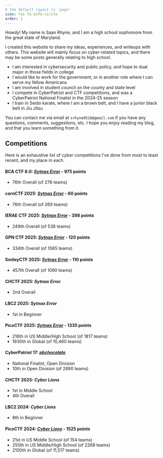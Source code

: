 ```yaml
---
# the default layout is 'page'
icon: fas fa-info-circle
order: 1
---
```


Howdy! My name is Saan Rhyne, and I am a high school sophomore from the great state of Maryland.

I created this website to share my ideas, experiences, and writeups with others. This website will mainly focus on cyber-related topics, and there may be some posts generally relating to high school.

* I am interested in cybersecurity and public policy, and hope to dual major in those fields in college
* I would like to work for the government, or in another role where I can serve my fellow Americans
* I am involved in student council on the county and state level
* I compete in CyberPatriot and CTF competitions, and was a CyberPatriot National Finalist in the 2024-25 season
* I train in Seido karate, where I am a brown belt, and I have a junior black belt in Jiu Jitsu

You can contact me via email at `srhyne0516@gmail.com` if you have any questions, comments, suggestions, etc. I hope you enjoy reading my blog, and that you learn something from it.


## Competitions
Here is an exhaustive list of cyber competitions I've done from most to least recent, and my place in each.

#### BCA CTF 6.0: [*Sytnax Error*](https://play.bcactf.com/teams/70) - 975 points
* 76th Overall (of 276 teams)

#### cornCTF 2025: [*Sytnax Error*](https://play.cornc.tf/users/105) - 60 points
* 76th Overall (of 269 teams)

#### IERAE CTF 2025: [*Sytnax Error*](https://ierae-ctf.com/scoreboard) - 398 points
* 249th Overall (of 538 teams)

#### GPN CTF 2025: [*Sytnax Error*](https://gpn23.ctf.kitctf.de/scoreboard) - 120 points
* 334th Overall (of 1065 teams)

#### SmileyCTF 2025: [*Sytnax Error*](https://play.ctf.gg/profile/eYPIor_XVEJ2xog7iLugF) - 110 points
* 457th Overall (of 1090 teams)

#### CHCTF 2025: *Sytnax Error*
* 2nd Overall

#### LBC2 2025: *Sytnax Error*
* 1st in Beginner

#### PicoCTF 2025: [*Sytnax Error*](https://play.picoctf.org/teams/15354) - 1335 points
* 216th in US Middle/High School (of 1817 teams)
* 1930th in Global (of 10,460 teams)

#### CyberPatriot 17: [*pbchocolate*](https://www.uscyberpatriot.org/Documents/CP17_Program_2025_web.pdf#page=11)
* National Finalist, Open Division
* 10th in Open Division (of 2890 teams)

#### CHCTF 2025: *Cyber Lions*
* 1st in Middle School
* 4th Overall

#### LBC2 2024: *Cyber Lions*
* 8th in Beginner

#### PicoCTF 2024: [*Cyber Lions*](https://play.picoctf.org/teams/9972) - 1525 points
* 21st in US Middle School (of 154 teams)
* 255th in US Middle/High School (of 2268 teams)
* 2100th in Global (of 11,517 teams)
